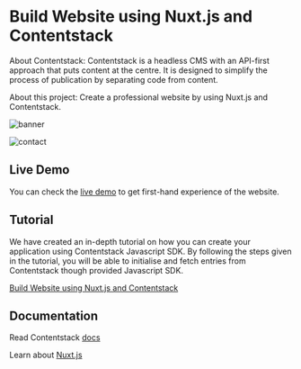 # Build Website using Nuxt.js and Contentstack

About Contentstack: Contentstack is a headless CMS with an API-first approach that puts content at the centre. It is designed to simplify the process of publication by separating code from content.

About this project: Create a professional website by using Nuxt.js and Contentstack.


![banner](https://images.contentstack.io/v3/assets/blt23180bf2502c7444/blta2ac47f3bf3e98a2/5d6515f1de50ec209c8f46a8/screenshot5.png "banner")

![contact](https://www.contentstack.com/docs/assets/blt2eb57a848708e613/portfolio.PNG "contact")

## Live Demo

You can check the [live demo](https://cs-nuxtjs-website.herokuapp.com) to get first-hand experience of the website.

## Tutorial

We have created an in-depth tutorial on how you can create your application using Contentstack Javascript SDK. By following the steps given in the tutorial, you will be able to initialise and fetch entries from Contentstack though provided Javascript SDK.

[Build Website using Nuxt.js and Contentstack](https://www.contentstack.com/docs/example-apps/build-a-website-using-nuxt-js-and-contentstack)

## Documentation

Read Contentstack [docs](https://www.contentstack.com/docs/)

Learn about [Nuxt.js](https://nuxtjs.org)






